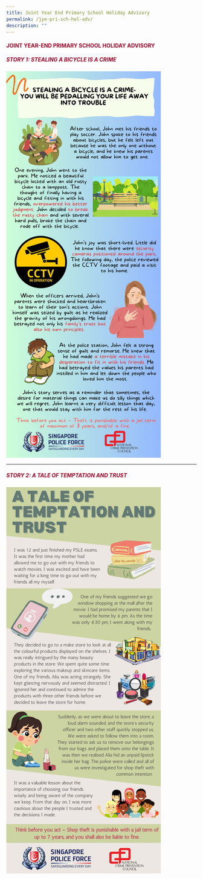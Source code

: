 ```yaml
---
title: Joint Year End Primary School Holiday Advisory
permalink: /jye-pri-sch-hol-adv/
description: ""
---
```

#### <font style="color:#a20427;">JOINT YEAR-END PRIMARY SCHOOL HOLIDAY ADVISORY</font>

##### <font style="color:#a20427;">STORY 1: STEALING A BICYCLE IS A CRIME </font>

![](/images/theft%20of%20bicycle-1.png)

<hr>

##### <font style="color:#a20427;">STORY 2: A TALE OF TEMPTATION AND TRUST </font>

![](/images/temptation%20and%20trust-1.png)